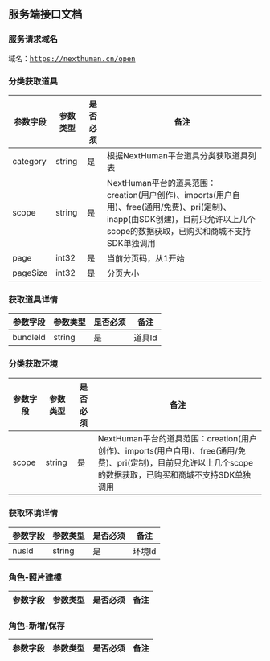 ## 服务端接口文档

### 服务请求域名

<kbd>域名：https://nexthuman.cn/open</kbd>

### 分类获取道具

| 参数字段 | 参数类型     | 是否必须    | 备注 |
|  ----   | ----  |----  |----  |
| category |string | 是| 根据NextHuman平台道具分类获取道具列表|
| scope |string | 是| NextHuman平台的道具范围：creation(用户创作)、imports(用户自用)、free(通用/免费)、pri(定制)、inapp(由SDK创建)，目前只允许以上几个scope的数据获取，已购买和商城不支持SDK单独调用|
| page |int32 | 是| 当前分页码，从1开始 |
| pageSize |int32 | 是| 分页大小 |


### 获取道具详情

| 参数字段 | 参数类型 | 是否必须 | 备注 |
|  ----   | ----  |----  |----  |
| bundleId | string | 是| 道具Id|

### 分类获取环境

| 参数字段 | 参数类型 | 是否必须 | 备注 |
|  ----   | ----  |----  |----  |
| scope | string | 是| NextHuman平台的道具范围：creation(用户创作)、imports(用户自用)、free(通用/免费)、pri(定制)，目前只允许以上几个scope的数据获取，已购买和商城不支持SDK单独调用|

### 获取环境详情

| 参数字段 | 参数类型 | 是否必须 | 备注 |
|  ----   | ----  |----  |----  |
| nusId |string | 是| 环境Id |

### 角色-照片建模

| 参数字段 | 参数类型 | 是否必须 | 备注 |
|  ----   | ----  |----  |----  |

### 角色-新增/保存
| 参数字段 | 参数类型 | 是否必须 | 备注 |
|  ----   | ----  |----  |----  |

